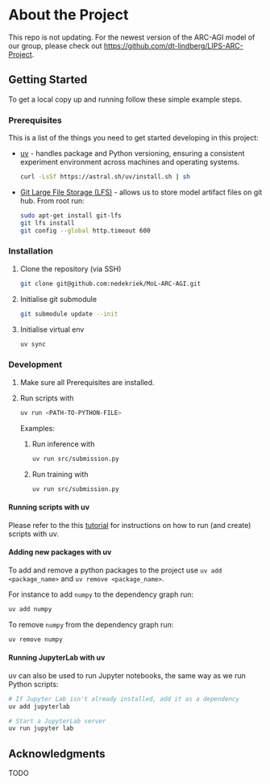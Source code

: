 # About the Project 

This repo is not updating. For the newest version of the ARC-AGI model of our group, please check out https://github.com/dt-lindberg/LIPS-ARC-Project.

<!-- GETTING STARTED -->
## Getting Started

To get a local copy up and running follow these simple example steps.

### Prerequisites

This is a list of the things you need to get started developing in this project:

* [uv](https://docs.astral.sh/uv/getting-started/features/) - handles package and Python versioning, ensuring a consistent experiment environment across machines and operating systems.
  ```sh
  curl -LsSf https://astral.sh/uv/install.sh | sh
  ```

* [Git Large File Storage (LFS)](https://git-lfs.com/) - allows us to store model artifact files on git hub. From root run:
    ``` sh
    sudo apt-get install git-lfs
    git lfs install
    git config --global http.timeout 600  

    ```
### Installation

1. Clone the repository (via SSH)
    ```sh
    git clone git@github.com:nedekriek/MoL-ARC-AGI.git
    ```

2. Initialise git submodule 
    ```sh 
    git submodule update --init
    ```  

3. Initialise virtual env
    ``` sh
    uv sync
    ```
### Development 

1. Make sure all Prerequisites are installed.
2. Run scripts with
    ``` sh
    uv run <PATH-TO-PYTHON-FILE>
    ``` 
    Examples:

    1. Run inference with
        ``` sh
        uv run src/submission.py
        ```
    2. Run training with
        ``` sh
        uv run src/submission.py
        ```
#### Running scripts with uv

Please refer to the this [tutorial](https://docs.astral.sh/uv/guides/scripts/#declaring-script-dependencies) for instructions on how to run (and create) scripts with uv. 

#### Adding new packages with uv

To add and remove a python packages to the project use `uv add <package_name>` and `uv remove <package_name>`.

For instance to add `numpy` to the dependency graph run:
```sh
uv add numpy
``` 
To remove `numpy` from the dependency graph run:
```sh
uv remove numpy
```

#### Running JupyterLab with uv 

uv can also be used to run Jupyter notebooks, the same way as we run Python scripts:

```zsh
# If Jupyter Lab isn't already installed, add it as a dependency
uv add jupyterlab

# Start a JupyterLab server
uv run jupyter lab
```

<!-- ACKNOWLEDGMENTS -->
## Acknowledgments

TODO
